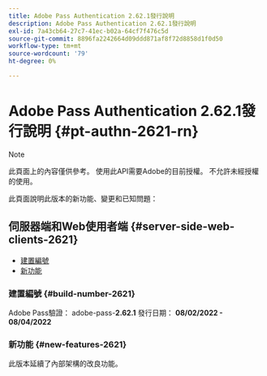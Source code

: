 ```yaml
---
title: Adobe Pass Authentication 2.62.1發行說明
description: Adobe Pass Authentication 2.62.1發行說明
exl-id: 7a43cb64-27c7-41ec-b02a-64cf7f476c5d
source-git-commit: 8896fa2242664d09ddd871af8f72d8858d1f0d50
workflow-type: tm+mt
source-wordcount: '79'
ht-degree: 0%

---
```


# Adobe Pass Authentication 2.62.1發行說明 {#pt-authn-2621-rn}

>[!NOTE]
>
>此頁面上的內容僅供參考。 使用此API需要Adobe的目前授權。 不允許未經授權的使用。

此頁面說明此版本的新功能、變更和已知問題：

## 伺服器端和Web使用者端 {#server-side-web-clients-2621}

* [建置編號](#build-number-2621)
* [新功能](#new-features-2621)

### 建置編號 {#build-number-2621}

Adobe Pass驗證： adobe-pass-**2.62.1**
發行日期： **08/02/2022 - 08/04/2022**

### 新功能 {#new-features-2621}

此版本延續了內部架構的改良功能。
